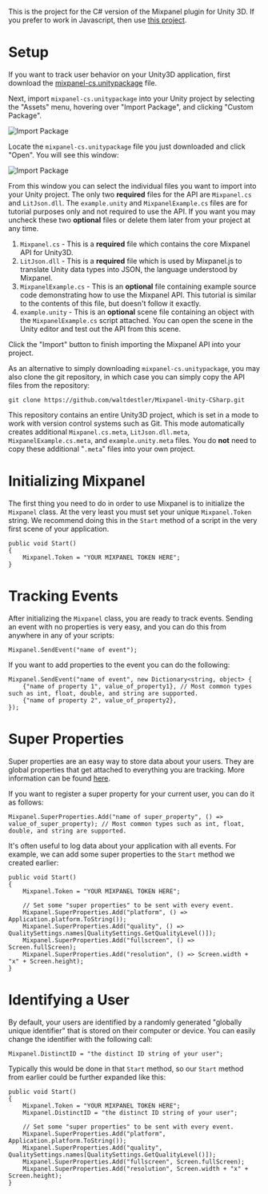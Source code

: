 This is the project for the C# version of the Mixpanel plugin for Unity 3D. If you prefer to work in Javascript, then use [this project](https://github.com/waltdestler/Mixpanel-Unity).

# Setup #

If you want to track user behavior on your Unity3D application, first download the [mixpanel-cs.unitypackage][mixpanel_package] file.

Next, import `mixpanel-cs.unitypackage` into your Unity project by selecting the "Assets" menu, hovering over "Import Package", and clicking "Custom Package".

![Import Package][import_menu]

Locate the `mixpanel-cs.unitypackage` file you just downloaded and click "Open". You will see this window:

![Import Package][import_window]

From this window you can select the individual files you want to import into your Unity project. The only two **required** files for the API are `Mixpanel.cs` and `LitJson.dll`. The `example.unity` and `MixpanelExample.cs` files are for tutorial purposes only and not required to use the API. If you want you may uncheck these two **optional** files or delete them later from your project at any time.

1. `Mixpanel.cs` - This is a **required** file which contains the core Mixpanel API for Unity3D.
2. `LitJson.dll` - This is a **required** file which is used by Mixpanel.js to translate Unity data types into JSON, the language understood by Mixpanel.
3. `MixpanelExample.cs` - This is an **optional** file containing example source code demonstrating how to use the Mixpanel API. This tutorial is similar to the contents of this file, but doesn't follow it exactly.
4. `example.unity` - This is an **optional** scene file containing an object with the `MixpanelExample.cs` script attached. You can open the scene in the Unity editor and test out the API from this scene.

Click the "Import" button to finish importing the Mixpanel API into your project.

As an alternative to simply downloading `mixpanel-cs.unitypackage`, you may also clone the git repository, in which case you can simply copy the API files from the repository:

	git clone https://github.com/waltdestler/Mixpanel-Unity-CSharp.git

This repository contains an entire Unity3D project, which is set in a mode to work with version control systems such as Git. This mode automatically creates additional `Mixpanel.cs.meta`, `LitJson.dll.meta`, `MixpanelExample.cs.meta`, and `example.unity.meta` files. You do **not** need to copy these additional "`.meta`" files into your own project.

# Initializing Mixpanel #

The first thing you need to do in order to use Mixpanel is to initialize the `Mixpanel` class. At the very least you must set your unique `Mixpanel.Token` string. We recommend doing this in the `Start` method of a script in the very first scene of your application.
	
	public void Start()
	{
		Mixpanel.Token = "YOUR MIXPANEL TOKEN HERE";
	}
	
# Tracking Events #
After initializing the `Mixpanel` class, you are ready to track events. Sending an event with no properties is very easy, and you can do this from anywhere in any of your scripts:

	Mixpanel.SendEvent("name of event");
	
If you want to add properties to the event you can do the following:
	
	Mixpanel.SendEvent("name of event", new Dictionary<string, object> {
		{"name of property 1", value_of_property1}, // Most common types such as int, float, double, and string are supported.
		{"name of property 2", value_of_property2},
	});

# Super Properties #
Super properties are an easy way to store data about your users. They are global properties that get attached to everything you are tracking. More information can be found [here](https://mixpanel.com/docs/properties-or-segments/how-do-i-set-a-property-every-time).

If you want to register a super property for your current user, you can do it as follows:

	Mixpanel.SuperProperties.Add("name of super_property", () => value_of_super_property); // Most common types such as int, float, double, and string are supported.

It's often useful to log data about your application with all events. For example, we can add some super properties to the `Start` method we created earlier:

	public void Start()
	{
		Mixpanel.Token = "YOUR MIXPANEL TOKEN HERE";

		// Set some "super properties" to be sent with every event.
		Mixpanel.SuperProperties.Add("platform", () => Application.platform.ToString());
		Mixpanel.SuperProperties.Add("quality", () => QualitySettings.names[QualitySettings.GetQualityLevel()]);
		Mixpanel.SuperProperties.Add("fullscreen", () => Screen.fullScreen);
		Mixpanel.SuperProperties.Add("resolution", () => Screen.width + "x" + Screen.height);
	}

# Identifying a User #
By default, your users are identified by a randomly generated "globally unique identifier" that is stored on their computer or device. You can easily change the identifier with the following call:

	Mixpanel.DistinctID = "the distinct ID string of your user";

Typically this would be done in that `Start` method, so our `Start` method from earlier could be further expanded like this:

	public void Start()
	{
		Mixpanel.Token = "YOUR MIXPANEL TOKEN HERE";
		Mixpanel.DistinctID = "the distinct ID string of your user";

		// Set some "super properties" to be sent with every event.
		Mixpanel.SuperProperties.Add("platform", Application.platform.ToString());
		Mixpanel.SuperProperties.Add("quality", QualitySettings.names[QualitySettings.GetQualityLevel()]);
		Mixpanel.SuperProperties.Add("fullscreen", Screen.fullScreen);
		Mixpanel.SuperProperties.Add("resolution", Screen.width + "x" + Screen.height);
	}

[mixpanel_package]: https://raw.github.com/waltdestler/Mixpanel-Unity-CSharp/master/mixpanel-cs.unitypackage "mixpanel.unitypackage"
[import_menu]: https://github.com/waltdestler/Mixpanel-Unity-CSharp/raw/master/Docs/import_menu.png "Import Custom Package Menu"
[import_window]: https://github.com/waltdestler/Mixpanel-Unity-CSharp/raw/master/Docs/import_window.png "Import Package Window"
